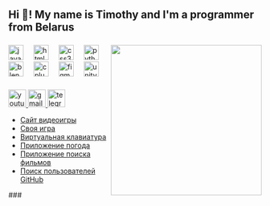 <h2 align="left">Hi 👋! My name is Timothy and I'm a programmer from Belarus</h2>

###

<img align="right" height="300" src="https://i.gifer.com/U04n.gif"  />

###

<div align="left">
  <img src="https://cdn.jsdelivr.net/gh/devicons/devicon/icons/javascript/javascript-original.svg" height="30" alt="javascript logo"  />
  <img width="12" />
  <img src="https://cdn.jsdelivr.net/gh/devicons/devicon/icons/html5/html5-original.svg" height="30" alt="html5 logo"  />
  <img width="12" />
  <img src="https://cdn.jsdelivr.net/gh/devicons/devicon/icons/css3/css3-original.svg" height="30" alt="css3 logo"  />
  <img width="12" />
  <img src="https://cdn.jsdelivr.net/gh/devicons/devicon/icons/python/python-original.svg" height="30" alt="python logo"  />
  <img width="12" />
  <img src="https://cdn.jsdelivr.net/gh/devicons/devicon/icons/blender/blender-original.svg" height="30" alt="blender logo"  />
  <img width="12" />
  <img src="https://cdn.jsdelivr.net/gh/devicons/devicon/icons/cplusplus/cplusplus-original.svg" height="30" alt="cplusplus logo"  />
  <img width="12" />
  <img src="https://cdn.jsdelivr.net/gh/devicons/devicon/icons/figma/figma-original.svg" height="30" alt="figma logo"  />
  <img width="12" />
  <img src="https://cdn.jsdelivr.net/gh/devicons/devicon/icons/unity/unity-original.svg" height="30" alt="unity logo"  />
</div>

###

<div align="left">
  <a href="https://www.youtube.com/channel/UC4qNBkHsImytv20wxdag3pQ" target="_blank">
    <img src="https://img.shields.io/static/v1?message=Youtube&logo=youtube&label=&color=FF0000&logoColor=white&labelColor=&style=for-the-badge" height="35" alt="youtube logo"  />
  </a>
  <a href="tom25607@gmail.com" target="_blank">
    <img src="https://img.shields.io/static/v1?message=Gmail&logo=gmail&label=&color=D14836&logoColor=white&labelColor=&style=for-the-badge" height="35" alt="gmail logo"  />
  </a>
  <a href="@TO_m256" target="_blank">
    <img src="https://img.shields.io/static/v1?message=Telegram&logo=telegram&label=&color=2CA5E0&logoColor=white&labelColor=&style=for-the-badge" height="35" alt="telegram logo"  />
  </a>
</div>

<ul>
  <li> <a href="https://tomm256.github.io/NFS-Rivals/">Сайт видеоигры</a></li>
  <li> <a href="https://tomm256.github.io/Jeopardy/">Своя игра</a></li>
  <li> <a href="https://tomm256.github.io/keyboard/">Виртуальная клавиатура</a></li>
  <li> <a href="https://tomm256.github.io/Weather/">Приложение погода</a></li>
  <li> <a href="https://tomm256.github.io/Kinopoisk/">Приложение поиска фильмов</a></li>
   <li> <a href="https://tomm256.github.io/SPA/">Поиск пользователей GitHub</a></li>
</ul>
###
